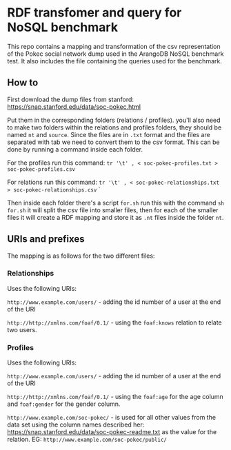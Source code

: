 # RDF transfomer and query for NoSQL benchmark
This repo contains a mapping and transformation of the csv representation of the Pokec social network dump used in the ArangoDB NoSQL benchmark test.
 It also includes the file containing the queries used for the benchmark.

 ## How to
 First download the dump files from stanford: https://snap.stanford.edu/data/soc-pokec.html

Put them in the corresponding folders (relations / profiles).
you'll also need to make two folders within the relations and profiles folders, they should be named `nt` and `source`.
Since the files are in `.txt` format and the files are separated with tab we need to convert them to the csv format. This can be done by running a command inside each folder. 

For the profiles run this command: `tr '\t' , < soc-pokec-profiles.txt > soc-pokec-profiles.csv`

For relations run this command: `tr '\t' , < soc-pokec-relationships.txt > soc-pokec-relationships.csv`
`

Then inside each folder there's a script `for.sh` run this with the command `sh for.sh` it will split the csv file into smaller files, then for each of the smaller files it will create a RDF mapping and store it as `.nt` files inside the folder `nt`.

## URIs and prefixes
The mapping is as follows for the two different files:

 ### Relationships
 Uses the following URIs:

`http://www.example.com/users/` - adding the id number of a user at the end of the URI

`http://http://xmlns.com/foaf/0.1/` - using the `foaf:knows` relation to relate two users.

### Profiles
Uses the following URIs:

`http://www.example.com/users/` - adding the id number of a user at the end of the URI

`http://http://xmlns.com/foaf/0.1/` - using the `foaf:age` for the age column and  `foaf:gender` for the gender column.

`http://www.example.com/soc-pokec/` - is used for all other values from the data set using the column names described her: https://snap.stanford.edu/data/soc-pokec-readme.txt as the value for the relation. EG: `http://www.example.com/soc-pokec/public/`